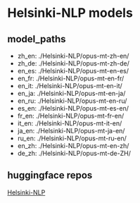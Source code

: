 # Helsinki-NLP models

## model_paths

- zh_en: ./Helsinki-NLP/opus-mt-zh-en/
- zh_de: ./Helsinki-NLP/opus-mt-zh-de/
- en_es: ./Helsinki-NLP/opus-mt-en-es/
- en_fr: ./Helsinki-NLP/opus-mt-en-fr/
- en_it: ./Helsinki-NLP/opus-mt-en-it/
- en_ja: ./Helsinki-NLP/opus-mt-en-ja/
- en_ru: ./Helsinki-NLP/opus-mt-en-ru/
- es_en: ./Helsinki-NLP/opus-mt-es-en/
- fr_en: ./Helsinki-NLP/opus-mt-fr-en/
- it_en: ./Helsinki-NLP/opus-mt-it-en/
- ja_en: ./Helsinki-NLP/opus-mt-ja-en/
- ru_en: ./Helsinki-NLP/opus-mt-ru-en/
- en_zh: ./Helsinki-NLP/opus-mt-en-zh/
- de_zh: ./Helsinki-NLP/opus-mt-de-ZH/

## huggingface repos

[Helsinki-NLP](https://huggingface.co/Helsinki-NLP)
